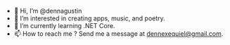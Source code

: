 - 👋 Hi, I’m @dennagustin
- 👀 I’m interested in creating apps, music, and poetry. 
- 🌱 I’m currently learning .NET Core.
- 📫 How to reach me ? Send me a message at dennexequiel@gmail.com.

<!---
dennagustin/dennagustin is a ✨ special ✨ repository because its `README.md` (this file) appears on your GitHub profile.
You can click the Preview link to take a look at your changes.
--->
